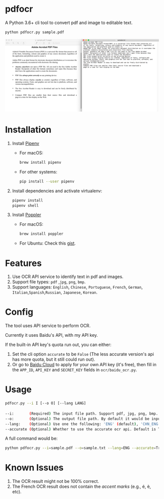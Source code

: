 # pdfocr 
A Python 3.6+ cli tool to convert pdf and image to editable text. 

```bash
python pdfocr.py sample.pdf
```

![example](./example.png)

# Installation
1. Install [Pipenv](https://github.com/pypa/pipenv)

   - For macOS:

     ```bash
     brew install pipenv
     ```

   - For other systems:

     ```bash
     pip install --user pipenv
     ```

2. Install dependencies and activate virtualenv:

   ```bash
   pipenv install
   pipenv shell
   ```

3. Install [Poppler](https://poppler.freedesktop.org/)

   - For macOS:

     ```bash
     brew install poppler
     ```

   - For Ubuntu: Check this [gist](https://gist.github.com/Dayjo/618794d4ff37bb82ddfb02c63b450a81).

# Features

1. Use OCR API service to identify text in pdf and images.
2. Support file types: `pdf` ,`jpg`, `png`, `bmp`.
3. Support languages: `English`, `Chinese`, `Portuguese`, `French`, `German`, `Italian`,`Spanish`,`Russian`, `Japanese`, `Korean`.

# Config

The tool uses API service to perform OCR.

 Currently it uses Baidu's API, with my API key. 

If the built-in API key's quota run out, you can either:

1. Set the cli option `accurate` to be `False` (The less accurate version's api has more quota, but it still could run out).
2.  Or  go to [Baidu Cloud](https://login.bce.baidu.com/?lang=en) to apply for your own API key (it's free), then fill in the `APP_ID`, `API_KEY` and `SECRET_KEY` fields in `ocr/baidu_ocr.py`.

# Usage

```bash
pdfocr.py --i I [--o O] [--lang LANG]

--i:       (Required) The input file path. Support pdf, jpg, png, bmp.
--o:       (Optional) The output file path. By default it would be input_file_name.txt in current directory.
--lang:    (Optional) Use one the following: 'ENG' (default), 'CHN_ENG', 'POR', 'FRE', 'GER', 'ITA', 'SPA', 'RUS', 'JAP', 'KOR'.
--accurate (Optional) Whether to use the accurate ocr api. Default is True.
```

A full command would be:

```bash
python pdfocr.py --i=sample.pdf --o=sample.txt --lang=ENG --accurate=True
```

# Known Issues

1. The OCR result might not be 100% correct.
2. The French OCR result does not contain the *accent marks* (e.g., é, è, etc).
